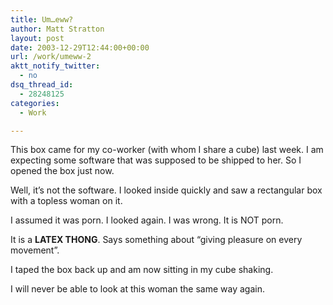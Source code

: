 ```yaml
---
title: Um…eww?
author: Matt Stratton
layout: post
date: 2003-12-29T12:44:00+00:00
url: /work/umeww-2
aktt_notify_twitter:
  - no
dsq_thread_id:
  - 28248125
categories:
  - Work

---
```

This box came for my co-worker (with whom I share a cube) last week. I am expecting some software that was supposed to be shipped to her. So I opened the box just now.

Well, it&#8217;s not the software. I looked inside quickly and saw a rectangular box with a topless woman on it.

I assumed it was porn. I looked again. I was wrong. It is NOT porn.

It is a **LATEX THONG**. Says something about &#8220;giving pleasure on every movement&#8221;.

I taped the box back up and am now sitting in my cube shaking.

I will never be able to look at this woman the same way again.